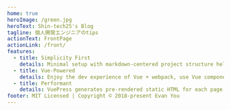 ```yaml
---
home: true
heroImage: /green.jpg
heroText: Shin-tech25's Blog
tagline: 個人開発エンジニアのtips
actionText: FrontPage
actionLink: /front/
features:
  - title: Simplicity First
    details: Minimal setup with markdown-centered project structure helps you focus on writing.
  - title: Vue-Powered
    details: Enjoy the dev experience of Vue + webpack, use Vue components in markdown, and develop custom themes with Vue.
  - title: Performant
    details: VuePress generates pre-rendered static HTML for each page, and runs as an SPA once a page is loaded.
footer: MIT Licensed | Copyright © 2018-present Evan You
---
```

